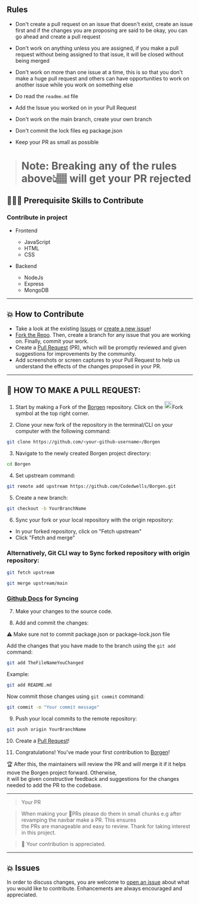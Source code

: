 ## Rules

-   Don't create a pull request on an issue that doesn't exist, create an issue first and if the changes you are proposing are said to be okay, you can go ahead and create a pull request

-   Don't work on anything unless you are assigned, if you make a pull request without being assigned to that issue, it will be closed without being merged

-   Don't work on more than one issue at a time, this is so that you don't make a huge pull request and others can have opportunities to work on another issue while you work on something else

-   Do read the `readme.md` file

-   Add the Issue you worked on in your Pull Request

-   Don't work on the main branch, create your own branch

-   Don't commit the lock files eg package.json

-   Keep your PR as small as possible

> # Note: Breaking any of the rules above👆🏽 will get your PR rejected

## 👩🏽‍💻 Prerequisite Skills to Contribute

### Contribute in project

-   Frontend

    -   JavaScript
    -   HTML
    -   CSS

-   Backend
    -   NodeJs
    -   Express
    -   MongoDB

---

## 💥 How to Contribute

-   Take a look at the existing [Issues](https://github.com/Codedwells/Borgen/issues) or [create a new issue](https://github.com/Codedwells/Borgen/issues/new/choose)!
-   [Fork the Repo](https://github.com/Codedwells/Borgen/fork). Then, create a branch for any issue that you are working on. Finally, commit your work.
-   Create a [Pull Request](https://github.com/Codedwells/Borgen/compare) (PR), which will be promptly reviewed and given suggestions for improvements by the community.
-   Add screenshots or screen captures to your Pull Request to help us understand the effects of the changes proposed in your PR.

---

## 🌟 HOW TO MAKE A PULL REQUEST:

1. Start by making a Fork of the [Borgen](https://github.com/Codedwells/Borgen) repository. Click on the
   <a href="https://github.com/Codedwells/Borgen/fork"><img src="https://i.imgur.com/G4z1kEe.png" height="21" width="21"></a>Fork symbol at the top right corner.

2. Clone your new fork of the repository in the terminal/CLI on your computer with the following command:

```bash
git clone https://github.com/<your-github-username>/Borgen
```

3. Navigate to the newly created Borgen project directory:

```bash
cd Borgen
```

4. Set upstream command:

```bash
git remote add upstream https://github.com/Codedwells/Borgen.git
```

5. Create a new branch:

```bash
git checkout -b YourBranchName
```

6. Sync your fork or your local repository with the origin repository:

-   In your forked repository, click on "Fetch upstream"
-   Click "Fetch and merge"

### Alternatively, Git CLI way to Sync forked repository with origin repository:

```bash
git fetch upstream
```

```bash
git merge upstream/main
```

### [Github Docs](https://docs.github.com/en/github/collaborating-with-pull-requests/addressing-merge-conflicts/resolving-a-merge-conflict-on-github) for Syncing

7. Make your changes to the source code.

8. Add and commit the changes:

⚠️ Make sure not to commit package.json or package-lock.json file

Add the changes that you have made to the branch using the `git add` command:

```bash
git add TheFileNameYouChanged
```

Example:

```bash
git add README.md
```

Now commit those changes using `git commit` command:

```bash
git commit -m "Your commit message"
```

9. Push your local commits to the remote repository:

```bash
git push origin YourBranchName
```

10. Create a [Pull Request](https://help.github.com/en/github/collaborating-with-issues-and-pull-requests/creating-a-pull-request)!

11. Congratulations! You've made your first contribution to [Borgen](https://github.com/Codedwells/Borgen/graphs/contributors)!

🏆 After this, the maintainers will review the PR and will merge it if it helps move the Borgen project forward. Otherwise,\
it will be given constructive feedback and suggestions for the changes needed to add the PR to the codebase.

---

> Your PR

> When making your 🚀PRs please do them in small chunks e.g after revamping the navbar make a PR. This ensures\
> the PRs are manageable and easy to review. Thank for taking interest in this project.

> 💝 Your contribution is appreciated.

---

## 💥 Issues

In order to discuss changes, you are welcome to [open an issue](https://github.com/Codedwells/Borgen/issues/new/choose) about what you would like to contribute. Enhancements are always encouraged and
appreciated.